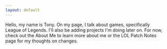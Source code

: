 ```yaml
---
layout: default 
---
```

 Hello, my name is Tony. On my page, I talk about games, specifically League of Legends.
 I'll also be adding projects I'm doing later on. 
 For now, check out the About Me to learn more about me or the LOL Patch Notes page for my thoughts on changes. 
